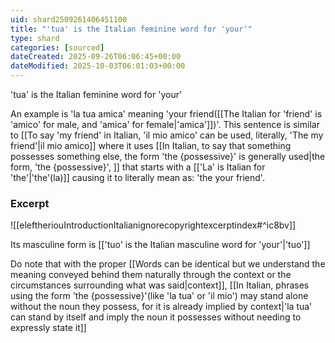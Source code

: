 ```yaml
---
uid: shard2509261406451100
title: "'tua' is the Italian feminine word for 'your'"
type: shard
categories: [sourced]
dateCreated: 2025-09-26T06:06:45+00:00
dateModified: 2025-10-03T06:01:03+00:00
---
```

'tua' is the Italian feminine word for 'your' 

An example is 'la tua amica' meaning 'your friend([[The Italian for 'friend' is 'amico' for male, and 'amica' for female|'amica']])'. This sentence is similar to [[To say 'my friend' in Italian, 'il mio amico' can be used, literally, 'The my friend'|il mio amico]] where it uses [[In Italian, to say that something possesses something else, the form 'the {possessive}' is generally used|the form, 'the {possessive}', ]] that starts with a [['La' is Italian for 'the'|'the'(la)]] causing it to literally mean as: 'the your friend'.
### Excerpt
![[eleftheriouIntroductionItalianignorecopyrightexcerptindex#^ic8bv]]

Its masculine form is [['tuo' is the Italian masculine word for 'your'|'tuo']]

Do note that with the proper [[Words can be identical but we understand the meaning conveyed behind them naturally through the context or the circumstances surrounding what was said|context]], [[In Italian, phrases using the form 'the {possessive}'(like 'la tua' or 'il mio') may stand alone without the noun they possess, for it is already implied by context|'la tua' can stand by itself and imply the noun it possesses without needing to expressly state it]]